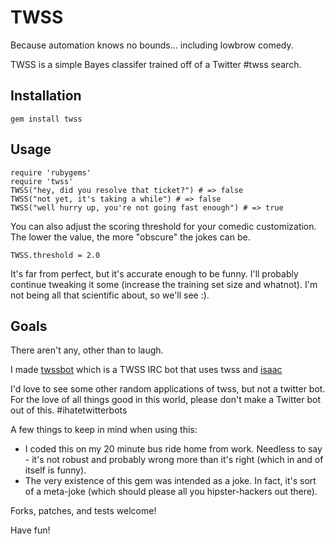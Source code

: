 TWSS
====

Because automation knows no bounds... including lowbrow comedy.

TWSS is a simple Bayes classifer trained off of a Twitter #twss search.

Installation
------------

    gem install twss

Usage
-----

    require 'rubygems'
    require 'twss'
    TWSS("hey, did you resolve that ticket?") # => false
    TWSS("not yet, it's taking a while") # => false
    TWSS("well hurry up, you're not going fast enough") # => true

You can also adjust the scoring threshold for your comedic customization.  The
lower the value, the more "obscure" the jokes can be.

    TWSS.threshold = 2.0

It's far from perfect, but it's accurate enough to be funny.  I'll probably
continue tweaking it some (increase the training set size and whatnot).  I'm not
being all that scientific about, so we'll see :).

Goals
-----

There aren't any, other than to laugh.

I made [twssbot][twssbot] which is a TWSS IRC bot that uses twss and [isaac][isaac]

I'd love to see some other random applications of twss, but not a twitter bot.
For the love of all things good in this world, please don't make a Twitter
bot out of this. #ihatetwitterbots

A few things to keep in mind when using this:

 * I coded this on my 20 minute bus ride home from work.  Needless to say - it's not robust and probably wrong more than it's right (which in and of itself is funny).
 * The very existence of this gem was intended as a joke.  In fact, it's sort of a meta-joke (which should please all you hipster-hackers out there).


Forks, patches, and tests welcome!

Have fun!

[twssbot]: http://github.com/bvandenbos/twssbot
[isaac]: http://github.com/ichverstehe/isaac